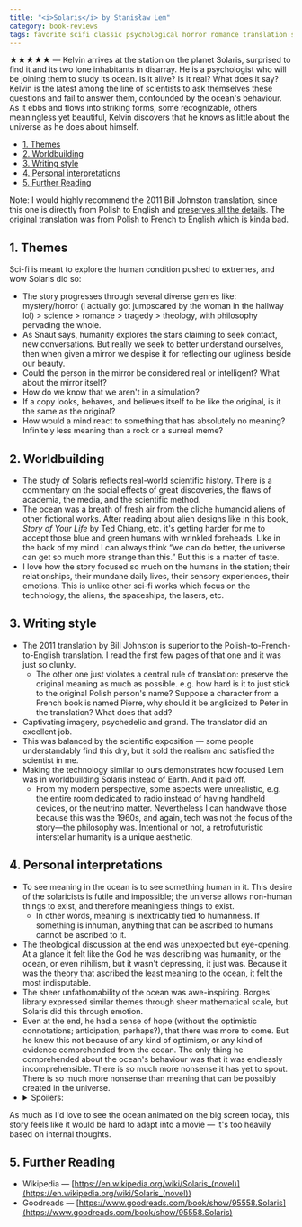 ```yaml
---
title: "<i>Solaris</i> by Stanisław Lem"
category: book-reviews
tags: favorite scifi classic psychological horror romance translation space sociology
---
```

★★★★★ — Kelvin arrives at the station on the planet Solaris, surprised to find it and its two lone inhabitants in disarray. He is a psychologist who will be joining them to study its ocean. Is it alive? Is it real? What does it say? Kelvin is the latest among the line of scientists to ask themselves these questions and fail to answer them, confounded by the ocean's behaviour. As it ebbs and flows into striking forms, some recognizable, others meaningless yet beautiful, Kelvin discovers that he knows as little about the universe as he does about himself.   

<!--split-->

- [1. Themes](#1-themes)
- [2. Worldbuilding](#2-worldbuilding)
- [3. Writing style](#3-writing-style)
- [4. Personal interpretations](#4-personal-interpretations)
- [5. Further Reading](#5-further-reading)

<!--split-->

Note: I would highly recommend the 2011 Bill Johnston translation, since this one is directly from Polish to English and [preserves all the details](https://www.theguardian.com/books/2011/jun/15/first-direct-translation-solaris). The original translation was from Polish to French to English which is kinda bad.

## 1. Themes
Sci-fi is meant to explore the human condition pushed to extremes, and wow Solaris did so:
* The story progresses through several diverse genres like: mystery/horror (i actually got jumpscared by the woman in the hallway lol) > science > romance > tragedy > theology, with philosophy pervading the whole.
* As Snaut says, humanity explores the stars claiming to seek contact, new conversations. But really we seek to better understand ourselves, then when given a mirror we despise it for reflecting our ugliness beside our beauty.
* Could the person in the mirror be considered real or intelligent? What about the mirror itself?
* How do we know that we aren't in a simulation?
* If a copy looks, behaves, and believes itself to be like the original, is it the same as the original?
* How would a mind react to something that has absolutely no meaning? Infinitely less meaning than a rock or a surreal meme?

## 2. Worldbuilding
* The study of Solaris reflects real-world scientific history. There is a commentary on the social effects of great discoveries, the flaws of academia, the media, and the scientific method.
* The ocean was a breath of fresh air from the cliche humanoid aliens of other fictional works. After reading about alien designs like in this book, *Story of Your Life* by Ted Chiang, etc. it's getting harder for me to accept those blue and green humans with wrinkled foreheads. Like in the back of my mind I can always think “we can do better, the universe can get so much more strange than this.” But this is a matter of taste.
* I love how the story focused so much on the humans in the station; their relationships, their mundane daily lives, their sensory experiences, their emotions. This is unlike other sci-fi works which focus on the technology, the aliens, the spaceships, the lasers, etc.

## 3. Writing style
* The 2011 translation by Bill Johnston is superior to the Polish-to-French-to-English translation. I read the first few pages of that one and it was just so clunky.
  * The other one just violates a central rule of translation: preserve the original meaning as much as possible. e.g. how hard is it to just stick to the original Polish person's name? Suppose a character from a French book is named Pierre, why should it be anglicized to Peter in the translation? What does that add?
* Captivating imagery, psychedelic and grand. The translator did an excellent job.
* This was balanced by the scientific exposition — some people understandably find this dry, but it sold the realism and satisfied the scientist in me.
* Making the technology similar to ours demonstrates how focused Lem was in worldbuilding Solaris instead of Earth. And it paid off.
  * From my modern perspective, some aspects were unrealistic, e.g. the entire room dedicated to radio instead of having handheld devices, or the neutrino matter. Nevertheless I can handwave those because this was the 1960s, and again, tech was not the focus of the story—the philosophy was. Intentional or not, a retrofuturistic interstellar humanity is a unique aesthetic.

## 4. Personal interpretations
* To see meaning in the ocean is to see something human in it. This desire of the solaricists is futile and impossible; the universe allows non-human things to exist, and therefore meaningless things to exist.
  * In other words, meaning is inextricably tied to humanness. If something is inhuman, anything that can be ascribed to humans cannot be ascribed to it.
* The theological discussion at the end was unexpected but eye-opening. At a glance it felt like the God he was describing was humanity, or the ocean, or even nihilism, but it wasn't depressing, it just was. Because it was the theory that ascribed the least meaning to the ocean, it felt the most indisputable.
* The sheer unfathomability of the ocean was awe-inspiring. Borges' library expressed similar themes through sheer mathematical scale, but Solaris did this through emotion.
* Even at the end, he had a sense of hope (without the optimistic connotations; anticipation, perhaps?), that there was more to come. But he knew this not because of any kind of optimism, or any kind of evidence comprehended from the ocean. The only thing he comprehended about the ocean's behaviour was that it was endlessly incomprehensible. There is so much more nonsense it has yet to spout. There is so much more nonsense than meaning that can be possibly created in the universe.
* <details><summary>Spoilers:</summary>
    <p>The last night Harey and Kelvin were together, after what Kelvin said, she finally realized or accepted that he truly did love her. At least the original version of her. And because at that point she was aware of how realistic her simulation was, she had no reason to believe that he didn't genuinely love her too. That was the truth, the meaning, that she was searching for. Satisfied, she then did what she did.</p>
    <ul>
      <li>When Kelvin refused to stir when she tried to wake him and she gave up, it felt like there was an unsaid goodbye there, for which the letter was an imperfect substitute. This really made me feel some things.</li>
      <li>If a story contains romance, this is how beautiful I want it. I won't settle for anything less.</li>
    </ul>
  </details>

As much as I'd love to see the ocean animated on the big screen today, this story feels like it would be hard to adapt into a movie — it's too heavily based on internal thoughts.

## 5. Further Reading
* Wikipedia — [https://en.wikipedia.org/wiki/Solaris_(novel)](https://en.wikipedia.org/wiki/Solaris_(novel))
* Goodreads — [https://www.goodreads.com/book/show/95558.Solaris](https://www.goodreads.com/book/show/95558.Solaris)